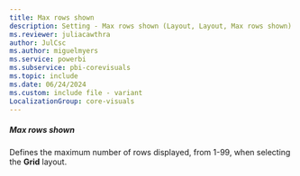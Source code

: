 ```yaml
---
title: Max rows shown
description: Setting - Max rows shown (Layout, Layout, Max rows shown)
ms.reviewer: juliacawthra
author: JulCsc
ms.author: miguelmyers
ms.service: powerbi
ms.subservice: pbi-corevisuals
ms.topic: include
ms.date: 06/24/2024
ms.custom: include file - variant
LocalizationGroup: core-visuals
---
```

##### Max rows shown

Defines the maximum number of rows displayed, from 1-99, when selecting the **Grid** layout.
